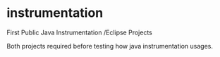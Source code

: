 instrumentation
===============

First Public Java Instrumentation /Eclipse Projects


Both projects required before testing how java instrumentation usages.
